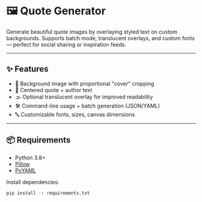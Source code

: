 # 🖼️ Quote Generator

Generate beautiful quote images by overlaying styled text on custom backgrounds. Supports batch mode, translucent overlays, and custom fonts — perfect for social sharing or inspiration feeds.

---

## ✨ Features

- 📸 Background image with proportional "cover" cropping
- 📝 Centered quote + author text
- 🌫️ Optional translucent overlay for improved readability
- 🛠 Command-line usage + batch generation (JSON/YAML)
- 🔤 Customizable fonts, sizes, canvas dimensions

---

## 📦 Requirements

- Python 3.8+
- [Pillow](https://pypi.org/project/Pillow/)
- [PyYAML](https://pypi.org/project/PyYAML/)

Install dependencies:

```bash
pip install -r requirements.txt
